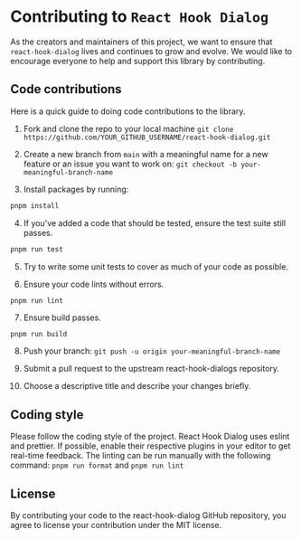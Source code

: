 # Contributing to `React Hook Dialog`

As the creators and maintainers of this project, we want to ensure that `react-hook-dialog` lives and continues to grow and evolve. We would like to encourage everyone to help and support this library by contributing.

## Code contributions

Here is a quick guide to doing code contributions to the library.

1. Fork and clone the repo to your local machine `git clone https://github.com/YOUR_GITHUB_USERNAME/react-hook-dialog.git`

2. Create a new branch from `main` with a meaningful name for a new feature or an issue you want to work on: `git checkout -b your-meaningful-branch-name`

3. Install packages by running:

```bash
pnpm install
```

4. If you've added a code that should be tested, ensure the test suite still passes.

```bash
pnpm run test
```

5. Try to write some unit tests to cover as much of your code as possible.

6. Ensure your code lints without errors.

```
pnpm run lint
```

7. Ensure build passes.

```bash
pnpm run build
```

8. Push your branch: `git push -u origin your-meaningful-branch-name`

9. Submit a pull request to the upstream react-hook-dialogs repository.

10. Choose a descriptive title and describe your changes briefly.

## Coding style

Please follow the coding style of the project. React Hook Dialog uses eslint and prettier. If possible, enable their respective plugins in your editor to get real-time feedback. The linting can be run manually with the following command: `pnpm run format` and `pnpm run lint`

## License

By contributing your code to the react-hook-dialog GitHub repository, you agree to license your contribution under the MIT license.
